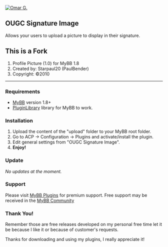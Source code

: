 [![Omar G.](http://omarg.me/public/images/logo.png "Omar G. MyBB Page")](http://omarg.me/mybb "Omar G. MyBB Page")

## OUGC Signature Image
Allows your users to upload a picture to display in their signature.

## This is a Fork
1. Profile Picture (1.0) for MyBB 1.8
2. Created by: Starpaul20 (PaulBender)
3. Copyright: ©2010

***

### Requirements
- [MyBB](http://www.mybb.com/downloads "Download MyBB") version 1.8+
- [PluginLibrary](http://mods.mybb.com/view/pluginlibrary "Download PluginLibrary") library for MyBB to work.

### Installation
1. Upload the content of the "upload" folder to your MyBB root folder.
2. Go to ACP -> Configuration -> Plugins and activate/install the plugin.
3. Edit general settings from "OUGC Signature Image".
4. __Enjoy!__

### Update
_No updates at the moment._

### Support
Please visit [MyBB Plugins](http://forums.mybb-plugins.com/Forum-Free-Plugins--47 "Visit MyBB Plugins") for premium support. Free support may be received in the [MyBB Community](http://community.mybb.com "Visit MyBB Community")

### Thank You!
Remember those are free releases developed on my personal free time let it be because I like it or because of customer's requests.

Thanks for downloading and using my plugins, I really appreciate it!